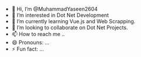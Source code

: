 - 👋 Hi, I’m @MuhammadYaseen2604
- 👀 I’m interested in Dot Net Development
- 🌱 I’m currently learning Vue.js and Web Scrapping.
- 💞️ I’m looking to collaborate on Dot Net Projects.
- 📫 How to reach me ..
- 😄 Pronouns: ...
- ⚡ Fun fact: ...

<!---
MuhammadYaseen2604/MuhammadYaseen2604 is a ✨ special ✨ repository because its `README.md` (this file) appears on your GitHub profile.
You can click the Preview link to take a look at your changes.
--->
